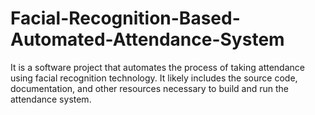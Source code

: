 # Facial-Recognition-Based-Automated-Attendance-System
It is a software project that automates the process of taking attendance using facial recognition technology. It likely includes the source code, documentation, and other resources necessary to build and run the attendance system.
